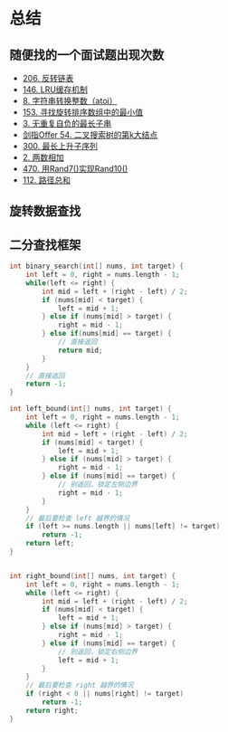 # 总结

## 随便找的一个面试题出现次数

+ [206. 反转链表](https://engineers.cool/#/pages/LeetCode/LeetCode/206)
+ [146. LRU缓存机制](https://engineers.cool/#/pages/LeetCode/LeetCode/146)
+ [8. 字符串转换整数（atoi）](https://engineers.cool/#/pages/LeetCode/LeetCode/8)
+ [153. 寻找旋转排序数组中的最小值](https://engineers.cool/#/pages/LeetCode/LeetCode/153)
+ [3. 无重复自负的最长子串](https://engineers.cool/#/pages/LeetCode/LeetCode/2)
+ [剑指Offer 54. 二叉搜索树的第k大结点](https://engineers.cool/#/pages/LeetCode/%E5%89%91%E6%8C%87Offer/jz_54)
+ [300. 最长上升子序列](https://engineers.cool/#/pages/LeetCode/LeetCode/300)
+ [2. 两数相加](https://engineers.cool/#/pages/LeetCode/LeetCode/2)
+ [470. 用Rand7()实现Rand10()](https://engineers.cool/#/pages/LeetCode/LeetCode/470)
+ [112. 路径总和](https://engineers.cool/#/pages/LeetCode/LeetCode/112)

## 旋转数据查找

## 二分查找框架

```cpp
int binary_search(int[] nums, int target) {
    int left = 0, right = nums.length - 1; 
    while(left <= right) {
        int mid = left + (right - left) / 2;
        if (nums[mid] < target) {
            left = mid + 1;
        } else if (nums[mid] > target) {
            right = mid - 1; 
        } else if(nums[mid] == target) {
            // 直接返回
            return mid;
        }
    }
    // 直接返回
    return -1;
}

int left_bound(int[] nums, int target) {
    int left = 0, right = nums.length - 1;
    while (left <= right) {
        int mid = left + (right - left) / 2;
        if (nums[mid] < target) {
            left = mid + 1;
        } else if (nums[mid] > target) {
            right = mid - 1;
        } else if (nums[mid] == target) {
            // 别返回，锁定左侧边界
            right = mid - 1;
        }
    }
    // 最后要检查 left 越界的情况
    if (left >= nums.length || nums[left] != target)
        return -1;
    return left;
}


int right_bound(int[] nums, int target) {
    int left = 0, right = nums.length - 1;
    while (left <= right) {
        int mid = left + (right - left) / 2;
        if (nums[mid] < target) {
            left = mid + 1;
        } else if (nums[mid] > target) {
            right = mid - 1;
        } else if (nums[mid] == target) {
            // 别返回，锁定右侧边界
            left = mid + 1;
        }
    }
    // 最后要检查 right 越界的情况
    if (right < 0 || nums[right] != target)
        return -1;
    return right;
}
```
